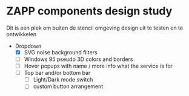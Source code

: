 # ZAPP components design study

Dit is een plek om buiten de stencil omgeving design uit te testen en te ontwikkelen

- Dropdown
    - [x] SVG noise background filters
    - [ ] Windows 95 pseudo 3D colors and borders
    - [ ] Hover popups with name / more info what the service is for
    - [ ] Top bar and/or bottom bar
        - [ ] Light/Dark mode switch
        - [ ] custom button arrangement
